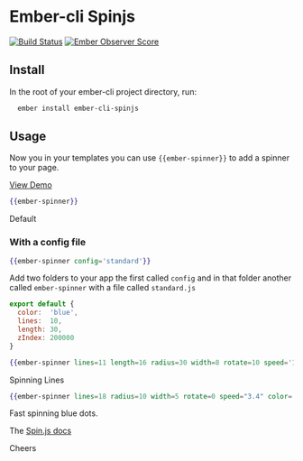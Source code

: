 # Ember-cli Spinjs
[![Build Status](https://travis-ci.org/kiwiupover/ember-cli-spinjs.svg)](https://travis-ci.org/kiwiupover/ember-cli-spinjs)
[![Ember Observer Score](http://emberobserver.com/badges/ember-cli-spinjs.svg)](http://emberobserver.com/addons/ember-cli-spinjs)

## Install
In the root of your ember-cli project directory, run:

```bash
  ember install ember-cli-spinjs
```

## Usage
Now you in your templates you can use `{{ember-spinner}}` to add a spinner to your page.

[View Demo](http://ember-cli-spinjs.surge.sh/)

```handlebars
{{ember-spinner}}
```
Default

### With a config file
```handlebars
{{ember-spinner config='standard'}}
```
Add two folders to your app the first called `config` and in that folder
another called `ember-spinner` with a file called `standard.js`

```javascript
export default {
  color:  'blue',
  lines:  10,
  length: 30,
  zIndex: 200000
}
```

```handlebars
{{ember-spinner lines=11 length=16 radius=30 width=8 rotate=10 speed='1.1' color="#ffc52e"}}
```
Spinning Lines

```handlebars
{{ember-spinner lines=18 radius=10 width=5 rotate=0 speed="3.4" color='blue'}}
```
Fast spinning blue dots.

The [Spin.js docs](http://fgnass.github.io/spin.js/)

Cheers
